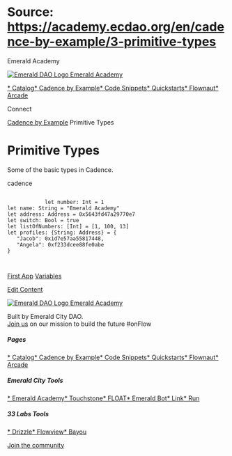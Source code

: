 # Source: https://academy.ecdao.org/en/cadence-by-example/3-primitive-types

Emerald Academy





[![Emerald DAO Logo](/ea-logo.png)
Emerald Academy](/en/)


[* Catalog](/en/catalog)[* Cadence by Example](/en/cadence-by-example)[* Code Snippets](/en/snippets)[* Quickstarts](/en/quickstarts)[* Flownaut](https://flownaut.ecdao.org)[* Arcade](https://arcade.ecdao.org)

Connect



[Cadence by Example](/en/cadence-by-example)
Primitive Types

# Primitive Types

Some of the basic types in Cadence.

cadence

```
		
			let number: Int = 1
let name: String = "Emerald Academy"
let address: Address = 0x5643fd47a29770e7
let switch: Bool = true
let listOfNumbers: [Int] = [1, 100, 13]
let profiles: {String: Address} = {
   "Jacob": 0x1d7e57aa55817448,
   "Angela": 0xf233dcee88fe0abe
}
		 
	
```

[First App](/en/cadence-by-example/2-first-app)
[Variables](/en/cadence-by-example/4-variables)

[Edit Content](https://github.com/emerald-dao/emerald-academy-v2/tree/main/src/lib/content/cadence-by-example/en/3-primitive-types.md)



[![Emerald DAO Logo](/ea-logo.png)
Emerald Academy](/en/)

Built by Emerald City DAO.  
[Join us](https://discord.gg/emerald-city-906264258189332541) on our mission to build the future #onFlow

##### Pages

[* Catalog](/en/catalog)[* Cadence by Example](/en/cadence-by-example)[* Code Snippets](/en/snippets)[* Quickstarts](/en/quickstarts)[* Flownaut](https://flownaut.ecdao.org)[* Arcade](https://arcade.ecdao.org)


##### Emerald City Tools

[* Emerald Academy](https://academy.ecdao.org/)[* Touchstone](https://touchstone.city/)[* FLOAT](https://floats.city/)[* Emerald Bot](https://bot.ecdao.org/)[* Link](https://link.ecdao.org/)[* Run](https://run.ecdao.org/)


##### 33 Labs Tools

[* Drizzle](https://drizzle33.app/)[* Flowview](https://flowview.app/)[* Bayou](https://bayou33.app/)

[Join the community](https://discord.gg/emerald-city-906264258189332541)